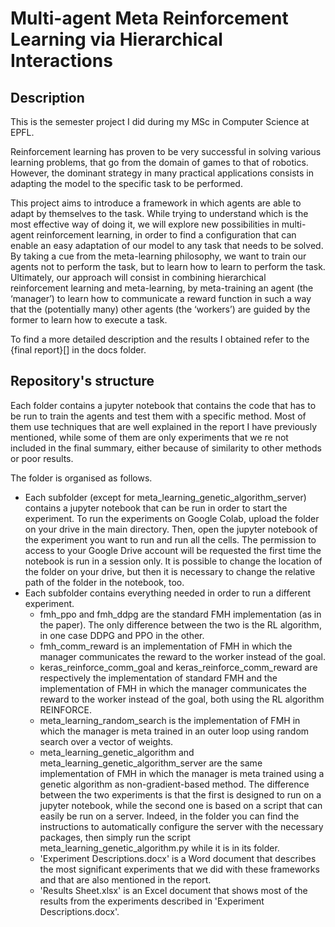 # Multi-agent Meta Reinforcement Learning via Hierarchical Interactions
## Description
This is the semester project I did during my MSc in Computer Science at EPFL. 

Reinforcement learning has proven to be very successful in solving various learning problems, that go from the domain of games to that of robotics. However, the dominant strategy in many practical applications consists in adapting the model to the specific task to be performed.

This project aims to introduce a framework in which agents are able to adapt by themselves to the task. While trying to understand which is the most effective way of doing it, we will explore new possibilities in multi-agent reinforcement learning, in order to find a configuration that can enable an easy adaptation of our model to any task that needs to be solved. By taking a cue from the meta-learning philosophy, we want to train our agents not to perform the task, but to learn how to learn to perform the task. Ultimately, our approach will consist in combining hierarchical reinforcement learning and meta-learning, by meta-training an agent (the ‘manager’) to learn how to communicate a reward function in such a way that the (potentially many) other agents (the ‘workers’) are guided by the former to learn how to execute a task.

To find a more detailed description and the results I obtained refer to the {final report}[] in the docs folder.

## Repository's structure
Each folder contains a jupyter notebook that contains the code that has to be run to train the agents and test them with a specific method. Most of them use techniques that are well explained in the report I have previously mentioned, while some of them are only experiments that we    re not included in the final summary, either because of similarity to other methods or poor results.


The folder is organised as follows.

- Each subfolder (except for meta_learning_genetic_algorithm_server) contains a jupyter notebook that can be run in order to start the experiment. To run the experiments on Google Colab, upload the folder on your drive in the main directory. Then, open the jupyter notebook of the experiment you want to run and run all the cells. The permission to access to your Google Drive account will be requested the first time the notebook is run in a session only. It is possible to change the location of the folder on your drive, but then it is necessary to change the relative path of the folder in the notebook, too.
- Each subfolder contains everything needed in order to run a different experiment.
  - fmh_ppo and fmh_ddpg are the standard FMH implementation (as in the paper). The only difference between the two is the RL algorithm, in one case DDPG and PPO in the other.
  - fmh_comm_reward is an implementation of FMH in which the manager communicates the reward to the worker instead of the goal.
  - keras_reinforce_comm_goal and keras_reinforce_comm_reward are respectively the implementation of standard FMH and the implementation of FMH in which the manager communicates the reward to the worker instead of the goal, both using the RL algorithm REINFORCE.
  - meta_learning_random_search is the implementation of FMH in which the manager is meta trained in an outer loop using random search over a vector of weights.
  - meta_learning_genetic_algorithm and meta_learning_genetic_algorithm_server are the same implementation of FMH in which the manager is meta trained using a genetic algorithm as non-gradient-based method. The difference between the two experiments is that the first is designed to run on a jupyter notebook, while the second one is based on a script that can easily be run on a server. Indeed, in the folder you can find the instructions to automatically configure the server with the necessary packages, then simply run the script meta_learning_genetic_algorithm.py while it is in its folder.
  - 'Experiment Descriptions.docx' is a Word document that describes the most significant experiments that we did with these frameworks and that are also mentioned in the report.
  - 'Results Sheet.xlsx' is an Excel document that shows most of the results from the experiments described in 'Experiment Descriptions.docx'.
